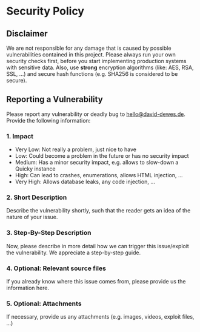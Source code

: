 # Security Policy

## Disclaimer

We are not responsible for any damage that is caused by possible vulnerabilities contained in this project. Please always run your own security checks first, before
you start implementing production systems with sensitive data. Also, use **strong** encryption algorithms (like: AES, RSA, SSL, ...) and secure hash functions
(e.g. SHA256 is considered to be secure).

## Reporting a Vulnerability

Please report any vulnerability or deadly bug to hello@david-dewes.de.  
Provide the following information:
### 1. Impact
- Very Low: Not really a problem, just nice to have
- Low: Could become a problem in the future or has no security impact
- Medium: Has a minor security impact, e.g. allows to slow-down a Quicky instance
- High: Can lead to crashes, enumerations, allows HTML injection, ...
- Very High: Allows database leaks, any code injection, ...

### 2. Short Description
Describe the vulnerability shortly, such that the reader gets an idea of the nature of your issue.

### 3. Step-By-Step Description
Now, please describe in more detail how we can trigger this issue/exploit the vulnerability. We appreciate a step-by-step guide.

### 4. Optional: Relevant source files
If you already know where this issue comes from, please provide us the information here.

### 5. Optional: Attachments
If necessary, provide us any attachments (e.g. images, videos, exploit files, ...)
